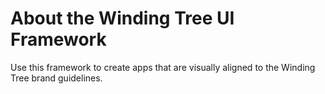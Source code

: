 # About the Winding Tree UI Framework

<p class="lead">Use this framework to create apps that are visually aligned to the Winding Tree brand guidelines.</p>
